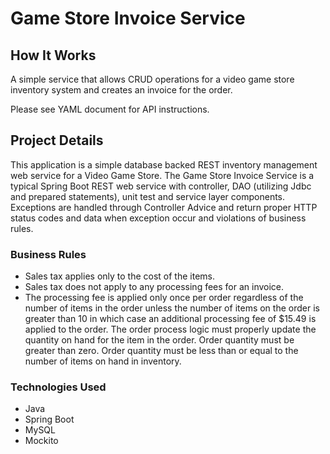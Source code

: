 # Game Store Invoice Service

## How It Works

A simple service that allows CRUD operations for a video game store inventory system and creates an invoice for the order.

Please see YAML document for API instructions.

## Project Details

This application is a simple database backed REST inventory management web service for a Video Game Store. The Game Store Invoice Service is a typical Spring Boot REST web service with controller, DAO (utilizing Jdbc and prepared statements), unit test and service layer components. Exceptions are handled through Controller Advice and return proper HTTP status codes and data when exception occur and violations of business rules. 


### Business Rules

- Sales tax applies only to the cost of the items.
- Sales tax does not apply to any processing fees for an invoice.
- The processing fee is applied only once per order regardless of the number of items in the order unless the number of items on the order is greater than 10 in which case an additional processing fee of $15.49 is applied to the order.
The order process logic must properly update the quantity on hand for the item in the order.
Order quantity must be greater than zero.
Order quantity must be less than or equal to the number of items on hand in inventory.

### Technologies Used
* Java
* Spring Boot
* MySQL
* Mockito
